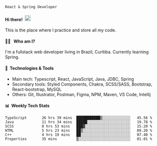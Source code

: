 ```
React & Spring Developer
```
#### Hi there!&nbsp;&nbsp;<img src="https://media.giphy.com/media/hvRJCLFzcasrR4ia7z/giphy.gif" width="20px">
This is the place where I practice and store all my code.

#### 👨‍💻 &nbsp;&nbsp;Who am I?
I'm a fullstack web developer living in Brazil, Curitiba. Currently learning Spring.

#### 🔧&nbsp;&nbsp;Technologies & Tools
- Main tech: Typescript, React, JavaScript, Java, JDBC, Spring </br>
- Secondary tools: Styled Components, Chakra, SCSS/SASS, Bootstrap, React-bootstrap, MySQL </br>
- Others: Git, Illustrator, Postman, Figma, NPM, Maven, VS Code, Intellij </br> 

#### 📊&nbsp;&nbsp;Weekly Tech Stats

<!--START_SECTION:waka-->

```text
TypeScript       26 hrs 39 mins  ███████████▒░░░░░░░░░░░░░   45.56 %
Java             11 hrs 34 mins  █████░░░░░░░░░░░░░░░░░░░░   19.78 %
SCSS             8 hrs 53 mins   ███▓░░░░░░░░░░░░░░░░░░░░░   15.20 %
HTML             5 hrs 23 mins   ██▒░░░░░░░░░░░░░░░░░░░░░░   09.20 %
C++              4 hrs 19 mins   ██░░░░░░░░░░░░░░░░░░░░░░░   07.40 %
Properties       35 mins         ▒░░░░░░░░░░░░░░░░░░░░░░░░   01.01 %
```

<!--END_SECTION:waka-->

